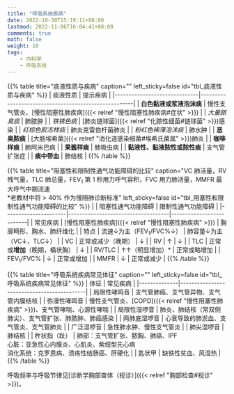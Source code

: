 ```yaml
---
title: "呼吸系统疾病"
date: 2022-10-30T15:19:11+08:00
lastmod: 2022-11-06T16:04:41+08:00
comments: true
math: false
weight: 10
tags:
    - 内科学
    - 呼吸系统
---
```


{{% table title="痰液性质与疾病" caption="" left_sticky=false id="tbl_痰液性质与疾病"  %}}
| 痰液性质                     | 提示疾病                                             |
|------------------------------|------------------------------------------------------|
| **白色黏液或浆液泡沫痰**     | 慢性支气管炎、[慢性阻塞性肺疾病]({{< relref "慢性阻塞性肺疾病#症状" >}}) |
| *大量脓臭痰*                 | 肺脓肿                                               |
| *铁锈色痰*                   | [肺炎链球菌]({{< relref "化脓性细菌#链球菌" >}})感染 |
| *红棕色胶冻样痰*             | 肺炎克雷伯杆菌肺炎                                   |
| *粉红色稀薄泡沫痰*           | 肺水肿                                               |
| **恶臭脓痰**                 | [大肠埃希菌]({{< relref "消化道感染细菌#埃希氏菌属" >}})肺炎   |
| **咖啡样痰**                 | 肺阿米巴病                                           |
| **果酱样痰**                 | 肺吸虫病                                             |
| **黏液性、黏液脓性或脓性痰** | 支气管扩张症                                         |
| **痰中带血**                 | 肺结核                                               |
{{% /table %}}

{{% table title="阻塞性和限制性通气功能障碍的比较" caption="VC 肺活量，RV 残气量，TLC 肺总量，FEV<sub>1</sub> 第 1 秒用力呼气容积，FVC 用力肺活量，MMFR 最大呼气中期流速<br/>\*老教材中将 \> 40% 作为慢阻肺诊断标准" left_sticky=false id="tbl_阻塞性和限制性通气功能障碍的比较"  %}}
|                      | 阻塞性通气功能障碍                 | 限制性通气功能障碍       |
|----------------------|------------------------------------|--------------------------|
| 常见疾病             | [慢性阻塞性肺疾病]({{< relref "慢性阻塞性肺疾病" >}}) | 胸廓畸形、胸水、肺纤维化 |
| 特点                 | 流速↓为主（FEV<sub>1</sub>/FVC%↓） | 肺容量↓为主（VC↓，TLC↓） |
| VC                   | 正常或减少（晚期）                 | ↓                        |
| RV                   | ↑                                  | ↓                        |
| TLC                  | 正常或**增加**（晚期，桶状胸）     | ↓                        |
| RV/TLC               | ↑↑（明显增加）\*                   | 正常或略增加             |
| FEV<sub>1</sub>/FVC% | ↓                                  | 正常或增加               |
| MMFR                 | ↓                                  | 正常或减少               |
{{% /table %}}

{{% table title="呼吸系统疾病常见体征" caption="" left_sticky=false id="tbl_呼吸系统疾病常见体征"  %}}
| 体征         | 常见疾病                                   |
|--------------|--------------------------------------------|
| 局限性哮鸣音 | 支气管肺癌、支气管异物、支气管内膜结核     |
| 弥漫性哮鸣音 | 慢性支气管炎、[COPD]({{< relref "慢性阻塞性肺疾病" >}})、支气管哮喘、心源性哮喘 |
| 局限性湿啰音 | 肺炎、肺结核（常双侧肺尖）、支气管扩张、肺脓肿、肺癌感染 |
| 两肺底湿啰音 | 心衰导致的肺淤血、支气管炎、支气管肺炎     |
| 广泛湿啰音   | 急性肺水肿、慢性支气管炎                   |
| 肺尖湿啰音   | 肺结核                                     |
| 杵状指（趾） | 肺部：支气管扩张、脓胸、肺癌、IPF<br/>心脏：亚急性心内膜炎、心肌炎、紫绀型先心病<br/>消化系统：克罗恩病、溃疡性结肠癌、肝硬化     |
| 匙状甲       | 缺铁性贫血、风湿热                         |
{{% /table %}}

呼吸频率与呼吸节律见[诊断学胸部查体（视诊）]({{< relref "胸部检查#视诊" >}})。

